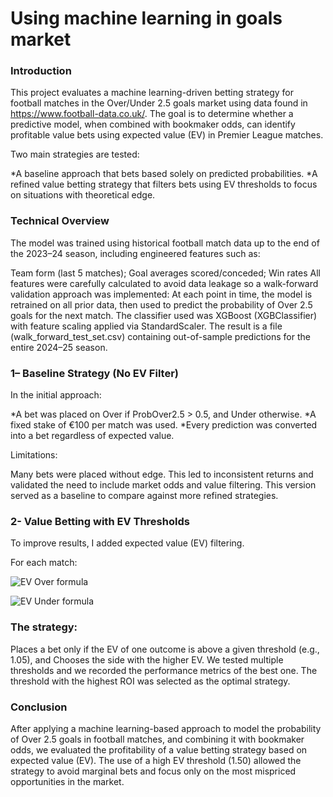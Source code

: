 # Using machine learning in goals market
### Introduction
This project evaluates a machine learning-driven betting strategy for football matches in the Over/Under 2.5 goals market using data found in https://www.football-data.co.uk/. The goal is to determine whether a predictive model, when combined with bookmaker odds, can identify profitable value bets using expected value (EV) in Premier League matches.

Two main strategies are tested:

*A baseline approach that bets based solely on predicted probabilities.
*A refined value betting strategy that filters bets using EV thresholds to focus on situations with theoretical edge.

### Technical Overview
The model was trained using historical football match data up to the end of the 2023–24 season, including engineered features such as:

Team form (last 5 matches); Goal averages scored/conceded; Win rates
All features were carefully calculated to avoid data leakage so a walk-forward validation approach was implemented:
At each point in time, the model is retrained on all prior data, then used to predict the probability of Over 2.5 goals for the next match. The classifier used was XGBoost (XGBClassifier) with feature scaling applied via StandardScaler. The result is a file (walk_forward_test_set.csv) containing out-of-sample predictions for the entire 2024–25 season.

### 1– Baseline Strategy (No EV Filter)
In the initial approach:

*A bet was placed on Over if ProbOver2.5 > 0.5, and Under otherwise.
*A fixed stake of €100 per match was used.
*Every prediction was converted into a bet regardless of expected value.

Limitations:

Many bets were placed without edge. This led to inconsistent returns and validated the need to include market odds and value filtering. This version served as a baseline to compare against more refined strategies.

### 2- Value Betting with EV Thresholds
To improve results, I added expected value (EV) filtering.

For each match:

![EV Over formula](https://latex.codecogs.com/svg.image?\text{EV}_{\text{Over}}=\text{ProbOver2.5}\times\text{Odds}_{\text{Over2.5}})  

![EV Under formula](https://latex.codecogs.com/svg.image?\text{EV}_{\text{Under}}=(1-\text{ProbOver2.5})\times\text{Odds}_{\text{Under2.5}})



### The strategy:

Places a bet only if the EV of one outcome is above a given threshold (e.g., 1.05), and Chooses the side with the higher EV. We tested multiple thresholds and we recorded the performance metrics of the best one.
The threshold with the highest ROI was selected as the optimal strategy.

### Conclusion
After applying a machine learning-based approach to model the probability of Over 2.5 goals in football matches, and combining it with bookmaker odds, we evaluated the profitability of a value betting strategy based on expected value (EV). The use of a high EV threshold (1.50) allowed the strategy to avoid marginal bets and focus only on the most mispriced opportunities in the market.
